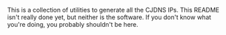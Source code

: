 This is a collection of utilities to generate all the CJDNS IPs. This README isn't really done yet, but neither is the software. If 
you don't know what you're doing, you probably shouldn't be here.
